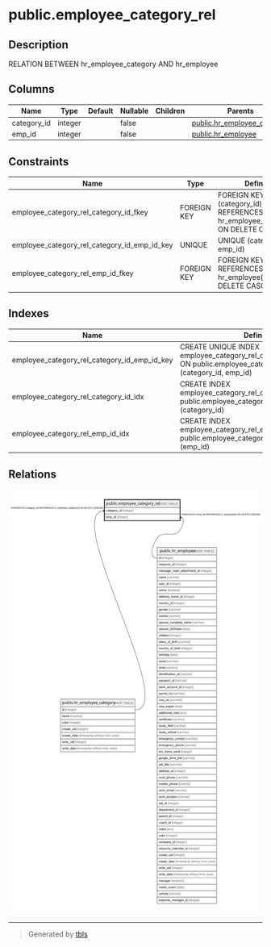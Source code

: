# public.employee_category_rel

## Description

RELATION BETWEEN hr_employee_category AND hr_employee

## Columns

| Name | Type | Default | Nullable | Children | Parents | Comment |
| ---- | ---- | ------- | -------- | -------- | ------- | ------- |
| category_id | integer |  | false |  | [public.hr_employee_category](public.hr_employee_category.md) |  |
| emp_id | integer |  | false |  | [public.hr_employee](public.hr_employee.md) |  |

## Constraints

| Name | Type | Definition |
| ---- | ---- | ---------- |
| employee_category_rel_category_id_fkey | FOREIGN KEY | FOREIGN KEY (category_id) REFERENCES hr_employee_category(id) ON DELETE CASCADE |
| employee_category_rel_category_id_emp_id_key | UNIQUE | UNIQUE (category_id, emp_id) |
| employee_category_rel_emp_id_fkey | FOREIGN KEY | FOREIGN KEY (emp_id) REFERENCES hr_employee(id) ON DELETE CASCADE |

## Indexes

| Name | Definition |
| ---- | ---------- |
| employee_category_rel_category_id_emp_id_key | CREATE UNIQUE INDEX employee_category_rel_category_id_emp_id_key ON public.employee_category_rel USING btree (category_id, emp_id) |
| employee_category_rel_category_id_idx | CREATE INDEX employee_category_rel_category_id_idx ON public.employee_category_rel USING btree (category_id) |
| employee_category_rel_emp_id_idx | CREATE INDEX employee_category_rel_emp_id_idx ON public.employee_category_rel USING btree (emp_id) |

## Relations

![er](public.employee_category_rel.svg)

---

> Generated by [tbls](https://github.com/k1LoW/tbls)
